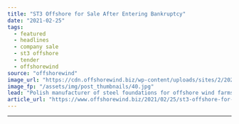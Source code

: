 ```yaml
---
title: "ST3 Offshore for Sale After Entering Bankruptcy"
date: "2021-02-25"
tags: 
  - featured
  - headlines
  - company sale
  - st3 offshore
  - tender
  - offshorewind
source: "offshorewind"
image_url: "https://cdn.offshorewind.biz/wp-content/uploads/sites/2/2021/02/25094006/ST3-Offshore_archive.jpg"
image_fp: "/assets/img/post_thumbnails/40.jpg"
lead: "Polish manufacturer of steel foundations for offshore wind farms, ST3 Offshore – which declared"
article_url: "https://www.offshorewind.biz/2021/02/25/st3-offshore-for-sale-after-entering-bankruptcy/"
---
```


---
